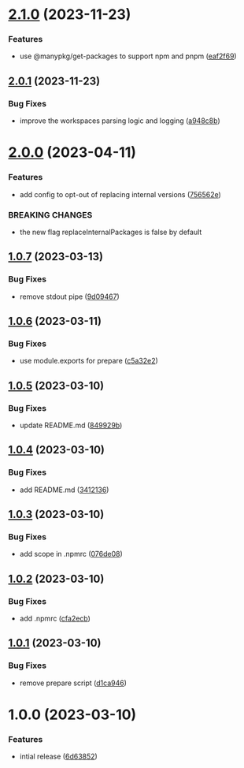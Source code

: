 # [2.1.0](https://github.com/MeltStudio/melt-semantic-release-monorepo/compare/v2.0.1...v2.1.0) (2023-11-23)


### Features

* use @manypkg/get-packages to support npm and pnpm ([eaf2f69](https://github.com/MeltStudio/melt-semantic-release-monorepo/commit/eaf2f69aa1867518a3349874315ea7c62731aa12))

## [2.0.1](https://github.com/MeltStudio/melt-semantic-release-monorepo/compare/v2.0.0...v2.0.1) (2023-11-23)


### Bug Fixes

* improve the workspaces parsing logic and logging ([a948c8b](https://github.com/MeltStudio/melt-semantic-release-monorepo/commit/a948c8b4b855907be87cfd78f9a6e9b90e4f0c09))

# [2.0.0](https://github.com/MeltStudio/melt-semantic-release-monorepo/compare/v1.0.7...v2.0.0) (2023-04-11)


### Features

* add config to opt-out of replacing internal versions ([756562e](https://github.com/MeltStudio/melt-semantic-release-monorepo/commit/756562ef484d1499c32ea506b9bf4dfef503211f))


### BREAKING CHANGES

* the new flag replaceInternalPackages is false by
default

## [1.0.7](https://github.com/MeltStudio/melt-semantic-release-monorepo/compare/v1.0.6...v1.0.7) (2023-03-13)


### Bug Fixes

* remove stdout pipe ([9d09467](https://github.com/MeltStudio/melt-semantic-release-monorepo/commit/9d09467bf3089d13c19b96aa17e7fdf4d83e97ee))

## [1.0.6](https://github.com/MeltStudio/melt-semantic-release-monorepo/compare/v1.0.5...v1.0.6) (2023-03-11)


### Bug Fixes

* use module.exports for prepare ([c5a32e2](https://github.com/MeltStudio/melt-semantic-release-monorepo/commit/c5a32e2e83e6e28e5e25dc0debeaf704d417151f))

## [1.0.5](https://github.com/MeltStudio/melt-semantic-release-monorepo/compare/v1.0.4...v1.0.5) (2023-03-10)


### Bug Fixes

* update README.md ([849929b](https://github.com/MeltStudio/melt-semantic-release-monorepo/commit/849929ba257e1c8af40e966dc72979992b6daf36))

## [1.0.4](https://github.com/MeltStudio/melt-semantic-release-monorepo/compare/v1.0.3...v1.0.4) (2023-03-10)


### Bug Fixes

* add README.md ([3412136](https://github.com/MeltStudio/melt-semantic-release-monorepo/commit/3412136f3e74422be50a09fa5121444afaab5529))

## [1.0.3](https://github.com/MeltStudio/melt-semantic-release-monorepo/compare/v1.0.2...v1.0.3) (2023-03-10)


### Bug Fixes

* add scope in .npmrc ([076de08](https://github.com/MeltStudio/melt-semantic-release-monorepo/commit/076de0877b8d4c6c2bc8703ae81e8f851cc96971))

## [1.0.2](https://github.com/MeltStudio/melt-semantic-release-monorepo/compare/v1.0.1...v1.0.2) (2023-03-10)


### Bug Fixes

* add .npmrc ([cfa2ecb](https://github.com/MeltStudio/melt-semantic-release-monorepo/commit/cfa2ecbeb97804e3e51c0dd809586e311792d6be))

## [1.0.1](https://github.com/MeltStudio/melt-semantic-release-monorepo/compare/v1.0.0...v1.0.1) (2023-03-10)


### Bug Fixes

* remove prepare script ([d1ca946](https://github.com/MeltStudio/melt-semantic-release-monorepo/commit/d1ca946dba0406a54bb72a575e54a32da10c39ed))

# 1.0.0 (2023-03-10)


### Features

* intial release ([6d63852](https://github.com/MeltStudio/melt-semantic-release-monorepo/commit/6d638524541a91a22246815acc7a5c47a56357f1))
